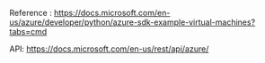 Reference : https://docs.microsoft.com/en-us/azure/developer/python/azure-sdk-example-virtual-machines?tabs=cmd

API: https://docs.microsoft.com/en-us/rest/api/azure/
